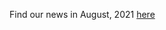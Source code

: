 Find our news in August, 2021 [here](https://drive.google.com/file/d/1YuuLO1ONgCjcdInPwuuxsMxjmEwifScK/view?usp=sharing)
